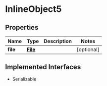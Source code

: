

# InlineObject5

## Properties

Name | Type | Description | Notes
------------ | ------------- | ------------- | -------------
**file** | [**File**](File.md) |  |  [optional]


## Implemented Interfaces

* Serializable


